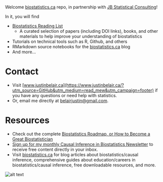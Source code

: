 Welcome [biostatistics.ca](https://www.biostatistics.ca/?utm_source=github&utm_medium=readme&utm_campaign=header) repo, in partnership with [JB Statistical Consulting](https://www.justinbelair.ca/?utm_source=GitHub&utm_medium=read_mew&utm_campaign=welcome)!

In it, you will find
- [Biostatistics Reading List](https://github.com/JB-Statistical-Consulting/biostatistics/blob/main/Reading%20List.md)
  - A curated selection of papers (including DOI links), books, and other materials to help improve your understanding of biostatistics
- Tutorials on technical tools such as R, Github, and others
- RMarkdown source notebooks for the [biostatistics.ca](https://www.biostatistics.ca/?utm_source=github&utm_medium=readme&utm_campaign=header) blog
- And more...
  
# Contact
- Visit [www.justinbelair.ca](https://www.justinbelair.ca/?utm_source=GitHub&utm_medium=read_mew&utm_campaign=footer) if you have any questions or need help with statistics.
- Or, email me directly at belairjustin@gmail.com.

# Resources
- Check out the complete [Biostatistics Roadmap, or How to Become a Great Biostatistician](https://www.biostatistics.ca/the-biostatistics-roadmap-or-how-to-become-a-great-biostatistician/?utm_source=github&utm_medium=readme&utm_campaign=roadmap)
- [Sign up for my monthly Causal Inference in Biostatistics Newsletter](https://causal-inference-in-statistics.beehiiv.com/subscribe?utm_source=github&utm_medium=read_me&utm_campaign=footer) to receive free content directly in your inbox.
- Visit [biostatistics.ca](https://www.biostatistics.ca/?utm_source=Github&utm_medium=read_me&utm_campaign=footer) for blog articles about biostatistics/causal inference, comprehensive guides about education/careers in biostatistics/causal inference, free downloadable resources, and more.


![alt text](https://github.com/JB-Statistical-Consulting/biostatistics/blob/main/contact.png)
